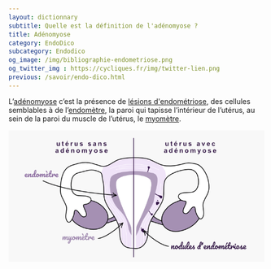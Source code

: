 ```yaml
---
layout: dictionnary
subtitle: Quelle est la définition de l'adénomyose ?
title: Adénomyose
category: EndoDico
subcategory: Endodico
og_image: /img/bibliographie-endometriose.png
og_twitter_img : https://cycliques.fr/img/twitter-lien.png
previous: /savoir/endo-dico.html
---
```


L’[adénomyose](/savoir/adenomyose.html) c’est la présence de [lésions d'endométriose](/endo-dico/lesions-endometriose.html), des cellules semblables à de l’[endomètre](/endo-dico/endometre.html), la paroi qui tapisse l’intérieur de l’utérus, au sein de la paroi du muscle de l’utérus, le [myomètre](/endo-dico/myometre.html).

![adenomyose](/img/schema/adenomyose.png)